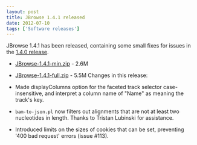 ```yaml
---
layout: post
title: JBrowse 1.4.1 released
date: 2012-07-10
tags: ['Software releases']
---
```


JBrowse 1.4.1 has been released, containing some small fixes for issues in the
[1.4.0 release](http://jbrowse.org/jbrowse-1-4-0-released-includes-faceted-track-selection/ 'JBrowse 1.4.0 released, includes faceted track selection!').

- [JBrowse-1.4.1-min.zip](/wordpress/wp-content/plugins/download-monitor/download.php?id=4 'download JBrowse-1.4.1-min.zip') -
  2.6M
- [JBrowse-1.4.1-full.zip](/wordpress/wp-content/plugins/download-monitor/download.php?id=3 'download JBrowse-1.4.1-full.zip') -
  5.5M Changes in this release:

- Made displayColumns option for the faceted track selector case-insensitive,
  and interpret a column name of "Name" as meaning the track's key.
- `bam-to-json.pl` now filters out alignments that are not at least two
  nucleotides in length. Thanks to Tristan Lubinski for assistance.
- Introduced limits on the sizes of cookies that can be set, preventing '400 bad
  request' errors (issue #113).
